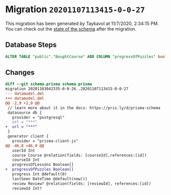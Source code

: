 # Migration `20201107113415-0-0-27`

This migration has been generated by Taykavol at 11/7/2020, 2:34:15 PM.
You can check out the [state of the schema](./schema.prisma) after the migration.

## Database Steps

```sql
ALTER TABLE "public"."BoughtCourse" ADD COLUMN "progressOfPuzzles" boolean []  
```

## Changes

```diff
diff --git schema.prisma schema.prisma
migration 20201103042335-0-0-26..20201107113415-0-0-27
--- datamodel.dml
+++ datamodel.dml
@@ -2,9 +2,9 @@
 // learn more about it in the docs: https://pris.ly/d/prisma-schema
 datasource db {
   provider = "postgresql"
-  url = "***"
+  url = "***"
 }
 generator client {
   provider = "prisma-client-js"
@@ -46,8 +46,9 @@
   userId Int
   course Course @relation(fields: [courseId],references:[id])
   courseId Int
   progressOfLessons Boolean[]
+  progressOfPuzzles Boolean[]
   progress Int @default(0)
   lastSeen DateTime @default(now())
   review Review? @relation(fields: [reviewId], references:[id])
   reviewId Int?
```


